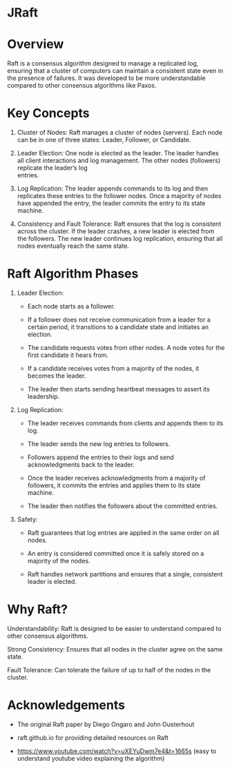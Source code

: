 # JRaft

# Overview
Raft is a consensus algorithm designed to manage a replicated log, ensuring that a cluster of computers can maintain a consistent state even in the presence of failures. It was developed to be more understandable compared to other consensus algorithms like Paxos.

# Key Concepts
  1. Cluster of Nodes: Raft manages a cluster of nodes (servers). Each node can be in one of three states: Leader, Follower, or Candidate.

  2. Leader Election: One node is elected as the leader. The leader handles all client interactions and log management. The other nodes (followers) replicate the leader’s log       
     entries.

  3. Log Replication: The leader appends commands to its log and then replicates these entries to the follower nodes. Once a majority of nodes have appended the entry, the leader        commits the entry to its state machine.

  4. Consistency and Fault Tolerance: Raft ensures that the log is consistent across the cluster. If the leader crashes, a new leader is elected from the followers. The new leader       continues log replication, ensuring that all nodes eventually reach the same state.

# Raft Algorithm Phases
  1. Leader Election:

     - Each node starts as a follower.

     - If a follower does not receive communication from a leader for a certain period, it transitions to a candidate state and initiates an election.

     - The candidate requests votes from other nodes. A node votes for the first candidate it hears from.

     - If a candidate receives votes from a majority of the nodes, it becomes the leader.

     - The leader then starts sending heartbeat messages to assert its leadership.

  2. Log Replication:

     - The leader receives commands from clients and appends them to its log.

     - The leader sends the new log entries to followers.

     - Followers append the entries to their logs and send acknowledgments back to the leader.

     - Once the leader receives acknowledgments from a majority of followers, it commits the entries and applies them to its state machine.

     - The leader then notifies the followers about the committed entries.

  3. Safety:

     - Raft guarantees that log entries are applied in the same order on all nodes.

     - An entry is considered committed once it is safely stored on a majority of the nodes.

     - Raft handles network partitions and ensures that a single, consistent leader is elected.

# Why Raft? 

  Understandability: Raft is designed to be easier to understand compared to other consensus algorithms.

  Strong Consistency: Ensures that all nodes in the cluster agree on the same state.

  Fault Tolerance: Can tolerate the failure of up to half of the nodes in the cluster.


# Acknowledgements

  - The original Raft paper by Diego Ongaro and John Ousterhout

  - raft.github.io for providing detailed resources on Raft

  - https://www.youtube.com/watch?v=uXEYuDwm7e4&t=1665s (easy to understand youtube video explaining the algorithm)
